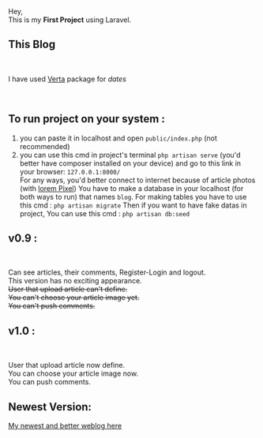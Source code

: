Hey, <br>
This is my **First Project** using Laravel.


## This Blog

<br>

I have used [Verta](https://hekmatinasser.github.io/verta/) package for *dates*

<br>

## To run project on your system :

1. you can paste it in localhost and open `public/index.php` (not recommended) <br>
2. you can use this cmd in project's terminal `php artisan serve` (you'd better have composer installed on your device) and go to this link in your browser: `127.0.0.1:8000/` <br>
 For any ways, you'd better connect to internet because of article photos (with [lorem Pixel](https://lorempixel.com))
 You have to make a database in your localhost (for both ways to run) that names `blog`.
 For making tables you have to use this cmd : `php artisan migrate`
 Then if you want to have fake datas in project, You can use this cmd : `php artisan db:seed`

## v0.9 :

<br>

Can see articles, their comments, Register-Login and logout. <br>
This version has no exciting appearance. <br>
~~User that upload article can't define. <br>~~
~~You can't choose your article image yet. <br>~~
~~You can't push comments. <br>~~

## v1.0 :

<br>

User that upload article now define. <br>
You can choose your article image now. <br>
You can push comments. <br>

## Newest Version:

<a href="https://github.com/MahyarNV/cautious-blog">My newest and better weblog here</a>
